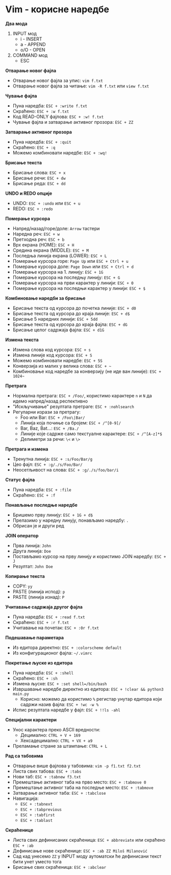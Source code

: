 # Vim - корисне наредбе

**Два мода**

1. INPUT мод
	- i - INSERT
	- a - APPEND
	- o/O - OPEN
2. COMMAND мод
	- ESC

**Отварање новог фајла**

- Отварање новог фајла за упис: `vim f.txt`
- Отварање новог фајла за читање: `vim -R f.txt` или `view f.txt`

**Чување фајла**

- Пуна наредба: `ESC + :write f.txt`
- Скраћено: `ESC + :w f.txt`
- Код READ-ONLY фајлова: `ESC + :w! f.txt`
- Чување фајла и затварање активног прозора: `ESC + ZZ`

**Затварање активног прозора**

- Пуна наредба: `ESC + :quit`
- Скраћено: `ESC + :q`
- Можемо комбиновати наредбе: `ESC + :wq!`

**Брисање текста**

- Брисање слова: `ESC + x`
- Брисање речи: `ESC + dw`
- Брисање реда: `ESC + dd`

**UNDO и REDO опције**

- UNDO: `ESC + :undo` или `ESC + u`
- REDO: `ESC + :redo`

**Померање курсора**

- Напред/назад/горе/доле: `Arrow` тастери
- Наредна реч: `ESC + w`
- Претходна реч: `ESC + b`
- Врх екрана (HOME): `ESC + H`
- Средина екрана (MIDDLE): `ESC + M`
- Последња линија екрана (LOWER): `ESC + L`
- Померање курсора горе: `Page Up` или `ESC + Ctrl + u`
- Померање курсора доле: `Page Down` или `ESC + Ctrl + d`
- Померање курсора на 1. линију: `ESC + 1G`
- Померање курсора на последњу линију: `ESC + G`
- Померање курсора на први карактер у линији: `ESC + 0`
- Померање курсора на последњи карактер у линији: `ESC + $`

**Комбиновање наредби за брисање**

- Брисање текста од курсора до почетка линије: `ESC + d0`
- Брисање текста од курсора до краја линије: `ESC + d$`
- Брисање 5 наредних линији: `ESC + 5dd`
- Брисање текста од курсора до краја фајла: `ESC + dG`
- Брисање целог садржаја фајла: `ESC + d1G`

**Измена текста**

- Измена слова код курсора: `ESC + s`
- Измена линије код курсора: `ESC + S`
- Можемо комбиновати наредбе: `ESC + 5S`
- Конверзија из малих у велика слова: `ESC + ~`
- Комбиновање код наредбе за конверзију (не иде ван линије): `ESC + 1024~`

**Претрага**

- Нормална претрага: `ESC + /Foo/`, користимо карактере `n` и `N` да идемо напред/назад респективно
- "Искључивање" резултата претраге: `ESC + :nohlsearch`
- Регуларни изрази за претрагу:
	- Foo или Bar: `ESC + /Foo\|Bar/`
	- Линија која почиње са бројем: `ESC + /^[0-9]/`
	- Bar, Baz, Bat...: `ESC + /Ba./`
	- Линије које садрже само текстуалне карактере: `ESC + /^[A-z]*$`
	- Делиметри за речи: `\<` и `\>`

**Претрага и измена**

- Тренутна линија: `ESC + :s/Foo/Bar/g`
- Цео фајл: `ESC + :g/./s/Foo/Bar/`
- Неосетљивост на слова: `ESC + :g/./s/foo/bar/i`

**Статус фајла**

- Пуна наредба: `ESC + :file`
- Скраћено: `ESC + :f`

**Понављање последње наредбе**

- Бришемо прву линију: `ESC + 1G + d$`
- Прелазимо у наредну линују, понављамо наредбу: `.`
- Обрисан је и други ред

**JOIN оператор**

- Прва линија: `John`
- Друга линија: `Doe`
- Постављамо курсор на прву линију и користимо JOIN наредбу: `ESC + J`
- Резултат: `John Doe`

**Копирање текста**

- COPY: `yy`
- PASTE (линија испод): `p`
- PASTE (линија изнад): `P`

**Учитавање садржаја другог фајла**

- Пуна наредба: `ESC + :read f.txt`
- Скраћено: `ESC + :r f.txt`
- Учитавање на почетак: `ESC + :0r f.txt`

**Подешавање параметара**

- Из едитора директно: `ESC + :colorscheme default`
- Из конфигурационог фајла: `~/.vimrc`

**Покретање љуске из едитора**

- Пуна наредба: `ESC + :shell`
- Скраћено: `ESC + :sh`
- Измена љуске: `ESC + :set shell=/bin/bash`
- Извршавање наредбе директно из едитора: `ESC + !clear && python3 main.py`
	- Корисно: можемо да користимо `%` регистар унутар едитора који садржи назив фајла: `ESC + !wc -w %`
- Испис резултата наредбе у фајл: `ESC + !!ls -ahl`

**Специјални карактери**

- Унос карактера преко ASCII вредности:
	- Децимално: `CTRL + V + 169`
	- Хексадецимално: `CTRL + VX + a9`
- Преламање стране за штампање: `CTRL + L`

**Рад са табовима**

- Отварање више фајлова у табовима: `vim -p f1.txt f2.txt`
- Листа свих табова: `ESC + :tabs`
- Нови таб: `ESC + :tabnew f3.txt`
- Премештање активног таба на прво место: `ESC + :tabmove 0`
- Премештање активног таба на последње место: `ESC + :tabmove`
- Затварање активног таба: `ESC + :tabclose`
- Навигација:
	- `ESC + :tabnext`
	- `ESC + :tabprevious`
	- `ESC + :tabfirst`
	- `ESC + :tablast`

**Скраћенице**

- Листа свих дефинисаних скраћеница: `ESC + abbreviate` или скраћено `ESC + :ab`
- Дефинисање нове скраћенице: `ESC + :ab ZZ Miloš Milanović`
- Сад кад унесемо `ZZ` у INPUT моду аутоматски ће дефинисани текст бити унет уместо тога
- Брисање свих скраћеница: `ESC + :abclear`
